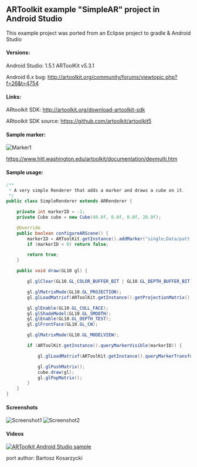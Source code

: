 ## ARToolkit example "SimpleAR" project in Android Studio

This example project was ported from an Eclipse project to gradle & Android Studio

#### Versions:
Android Studio: 1.5.1
ARToolKit v5.3.1

Android 6.x bug: http://artoolkit.org/community/forums/viewtopic.php?f=26&t=4754


#### Links:
ARtoolkit SDK: http://artoolkit.org/download-artoolkit-sdk

ARtoolkit SDK source: https://github.com/artoolkit/artoolkit5

#### Sample marker:

![Marker1](https://raw.githubusercontent.com/kosiara/artoolkit-android-studio-example/master/sampleMarker/patt2.jpg)

https://www.hitl.washington.edu/artoolkit/documentation/devmulti.htm

#### Sample usage:

```java
/**
 * A very simple Renderer that adds a marker and draws a cube on it.
 */
public class SimpleRenderer extends ARRenderer {

	private int markerID = -1;
	private Cube cube = new Cube(40.0f, 0.0f, 0.0f, 20.0f);

	@Override
	public boolean configureARScene() {
		markerID = ARToolKit.getInstance().addMarker("single;Data/patt.hiro;80");
		if (markerID < 0) return false;

		return true;
	}

	public void draw(GL10 gl) {

		gl.glClear(GL10.GL_COLOR_BUFFER_BIT | GL10.GL_DEPTH_BUFFER_BIT);

		gl.glMatrixMode(GL10.GL_PROJECTION);
		gl.glLoadMatrixf(ARToolKit.getInstance().getProjectionMatrix(), 0);

		gl.glEnable(GL10.GL_CULL_FACE);
		gl.glShadeModel(GL10.GL_SMOOTH);
		gl.glEnable(GL10.GL_DEPTH_TEST);
		gl.glFrontFace(GL10.GL_CW);

		gl.glMatrixMode(GL10.GL_MODELVIEW);

		if (ARToolKit.getInstance().queryMarkerVisible(markerID)) {

			gl.glLoadMatrixf(ARToolKit.getInstance().queryMarkerTransformation(markerID), 0);

			gl.glPushMatrix();
			cube.draw(gl);
			gl.glPopMatrix();
		}
	}
}
```

#### Screenshots

![Screenshot1](https://raw.githubusercontent.com/kosiara/artoolkit-android-studio-example/master/screenshots/device-2015-12-09-102231.png)
![Screenshot2](https://raw.githubusercontent.com/kosiara/artoolkit-android-studio-example/master/screenshots/device-2015-12-09-102300.png)

#### Videos

[![ARToolkit Android Studio sample](http://img.youtube.com/vi/g2z9acgPVHw/0.jpg)](https://youtu.be/g2z9acgPVHw "ARToolkit Android Studio sample")


port author: Bartosz Kosarzycki
